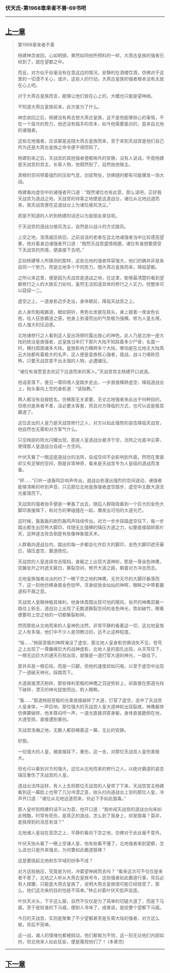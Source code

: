 ### 伏天氏-第1968章来者不善-69书吧

--------
[上一章](./cf277c945d60142bdbf23d4a1d0b5d88.md)
--------


>
>
>
>第1968章来者不善
>
>杨建神念收回，心如明镜，果然如同他所预料的一样，大燕古皇族的强者已经到了，就在望都之中。
>
>而且，对方似乎丝毫没有在意这边的情况，安静的在酒楼饮酒，仿佛对于这里的一切漠不关心，或许，这些人的行动，大燕古皇族的强者根本没有太放在心上吧。
>
>对于大燕古皇族而言，能够让他们放在心上的，大概也只能是望神阙。
>
>不知道大燕古皇族前来，此次是为了什么。
>
>神念收回之后，杨建没有再去想大燕古皇族，这不是他能够担心的事情，不在一个层次的势力，他还没有插手的资本，如今他需要面对的，是来自北地的诸强者。
>
>这些北地强者，应该都是追随大燕古皇族而来，至于来到天战宫是他们自己所为还是大燕古皇族之命令便不得而知了。
>
>杨建到来之后，天战宫的其他强者便都格外的安静，没有人说话，毕竟杨建是天战宫的宫主，长辈人物，他既然到了，自然由他做主。
>
>肃穆的空间带着强烈的压抑气息，剑拔弩张，仿佛随时都有可能爆发一场大战。
>
>杨建看向虚空中的诸强者开口道：“既然诸位也有此意，那么请吧，正好我天战宫为道战之地，天战宫的待客之地便是这道战台，诸位从北地远道而来，我天战宫便在这道战台上为诸位接风洗尘。”
>
>若是不知道的人听到杨建的话还以为是朋友来往呢。
>
>于天战宫的道战台接风洗尘，自然是以战斗的方式接风。
>
>上空之地，浩荡威压依旧，之前说话的老者在这北地诸强者当中比较德高望重，他对着身边诸强者开口道：“既然天战宫盛情相邀，诸位有谁想要感受下天战宫的热情，便直接下去吧。”
>
>正如杨建等人所猜测的那样，这些北地的强者阵容强大，他们的确并非是来自同一个势力，而是北地多个不同势力，随大燕古皇族而来，降临望都。
>
>之所以来这里，便是因为天战宫是道战之地，在这里，能够最清楚的看到望都修行之人的大致实力如何，虽然无法知道具体的修行之人实力，但整体可以窥探一二。
>
>虚空之上，一道身影迈步走出，身体朝前，降临天战宫之上。
>
>此人身形魁梧霸道，眼如铜铃，黑色长发披在肩头，身上披着一席金色长袍，给人狂放霸道之感，他身上弥漫而出的气势极为强横，修为人皇五境，给人强大的压迫感。
>
>北地诸修行之人看到这人皇出场顿时露出放心的神色，此人乃是北地一座大陆的统治皇族强者，这皇族当年打下那片大陆不知踩着多少尸骨，名震一时，横扫周围诸多大陆，皇族影响力横跨多个大陆，哪怕是在北地主大陆燕云大陆都有着极大的名声，这人便是皇族核心强者，擅战，战斗力堪称恐怖，只要天战宫拿不出太强的人物，必遭碾压。
>
>“诸位有谁愿意去欢迎下远道而来的客人。”天战宫宫主杨建开口说道。
>
>他话音落下，便见一尊同境人皇踏步走出，一步直接横跨虚空，降临道战台上，抬头看向上空的身影道：“请指教。”
>
>两人都没有自报姓名，仿佛那无关紧要，无论北地强者来此出于何种目的，但绝对是来者不善，没必要太客套，而且对方降临的方式，也可以说是极其霸道了。
>
>这位走出的人皇乃是天战宫修行之人，对方以如此强势的姿态降临天战宫，他自然也无需和对方客气什么。
>
>只见绚丽的阵光闪耀出现，那座人皇道战台悬浮于空，法阵之光直冲云霄，使得那人皇道战台自成一方空间。
>
>叶伏天看了一眼这座道战台的法阵，自成空间不会影响到外面，然而在里面却又有足够的空间，倒是非常神奇，看来是天战宫专为人皇级的道战而准备。
>
>“砰……”只听一道轰鸣巨响声传出，道战台弥漫出强烈的空间波动，诸强者能够清晰的听到声音，只见那位北地皇族强者虚空踏步，虚空中无数大道流光垂落而下。
>
>天战宫的强者抬手便是一拳轰了出去，随后人群隐隐看到一个巨大的金色大脚印直接降下，和对方的拳碰撞在一起，爆发出可怕的大道光芒。
>
>这时候，轰轰轰的剧烈轰鸣声陆续传出，对方一步步踩踏虚空往下，每一步踏出都生出恐怖大脚印，伴随无比强横的镇压大道之力，似要直接踏碎那片天，这种道法攻击倒是有些像神象踏天术。
>
>人群看向道战台内，踏出的每一步都会化作巨大的脚印，金色大脚印遮天蔽日，镇压虚空，霸道绝伦。
>
>天战宫的人皇连续攻击阻挡，身躯之上出现大道神轮，那是一尊金色神鹰，双翼张开之时遮天蔽日，撕裂空间，劈开大道之路，朝着对方冲击而去。
>
>北地皇族强者淡淡的扫了一眼下空之地的神鹰，无穷无尽的大脚印垂落而下，这一刻他仿佛身披金色铠甲，浑身绽放金灿灿的神辉，眼眸之中带着霸道和不屑之意。
>
>天战宫人皇眼神极其锋利，他身体周围出现可怕的飓风，张开的神鹰双翼一路往上斩去，道战台上出现了无数道撕裂空间的金色神光，势如破竹，眼看便要将上空之地的一切都撕裂粉碎。
>
>然而那些从北地而来的人皇神色淡然，非常平静的看着这一切，这北地皇族之人有多强，他们中不少人是领教过的，远不止这种程度。
>
>“嗡……”绚丽至极的神辉淹没了虚空，那北地人皇身影仿佛消失不见，苍穹之上出现了一尊巍峨巨大的战神虚影，北地人皇的面孔出现，从天穹往下，一根无边巨大的通天石柱出现，就像是一道打穿大道的神光，一路往下。
>
>那并非是一根石柱，而是一只脚，但他的速度却如闪电，以至于虚空中出现了一道破天神光，踩踏而下。
>
>大道直接湮灭粉碎，那些锋利至极的神鹰之羽逆势斩上，却直接在那道光柱下破碎，湮灭的神光绽放而出，刺人眼眸。
>
>“轰……”那道绚丽至极的光束直接破碎了大道，打穿了虚空，击中了天战宫人皇身体，一声巨响，那位强大的天战宫人皇大道神轮出现裂痕，神鹰躯体仿佛要破碎，他本尊闷哼一声，一道光直接洞穿身躯，身体直接跪倒在地，大道受损，直接遭到重创。
>
>天战宫浩瀚之地，无数人都目睹着这一幕，无比的安静。
>
>好狠。
>
>一位强大的人皇，被直接踩下，重伤，这一击，对那位天战宫人皇伤害极大。
>
>但也可以看到对方的强大，这位从北地而来的修行之人，以绝对霸道的姿态镇压重伤了天战宫的人皇。
>
>道战台法阵运转，有人上去将那位天战宫的人皇带了下来，天战宫宫主杨建看到这一幕脸上也带了几分冷漠之意，抬头扫向道战台上空的那位人皇，冷声开口道：“诸位从北地远道而来，何必下手如此狠毒。”
>
>那人皇听到杨建的话不以为意，他开口道：“我听闻天战宫的道战台向来如此残酷，时常有死伤，是真正的道战，怎么到了我身上，却是狠毒？莫非，是我得到的消息有误？”
>
>北地诸人皇站在高空之上，平静的看向下空之地，仿佛对于此丝毫不意外。
>
>叶伏天抬头看了一眼上空诸人皇，他有些看不懂了，北地强者来到望都，怎么说也只是外来强龙，为何要如此霸道狠辣？
>
>这是要挑起北地和东华域的纷争不成？
>
>对方这般施压，究竟是为何，冲着望神阙而去吗？
>“看来这次可不仅仅是来者不善了，北地之人听从大燕古皇族号令，这些强者如此霸道行事，背后必有人撑腰，只能是大燕古皇族了，说明大燕古皇族很可能已经授意了，那么，他们这次来的目的怕是不简单。”林丘对着叶伏天低声说道。
>
>叶伏天点头，下手这么狠，自然不仅仅是为了简单的切磋大道了，而是下马威，至于是给谁的下马威，便耐人寻味了，或者说，是给整个望都下马威。
>
>今日的天战宫，实则是聚集了不少望都甚至是东霄大陆的强者，对方这么做，背后不简单。
>
>这一战，诸人的情绪也都被挑动，他们都极为不悦，这一刻无论他们内部如何，但北地来人如此狂妄，便是蔑视他们了！
>(本章完)
>
>

--------
[下一章](./e3492afc8e3010293da4e43e0c42756c.md)
--------
